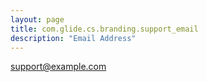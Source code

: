 ```yaml
---
layout: page
title: com.glide.cs.branding.support_email
description: "Email Address"
---
```

support@example.com